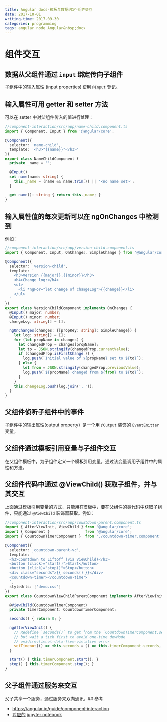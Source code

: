 ```yaml
---
title: Angular docs-模板与数据绑定-组件交互
date: 2017-10-01
writing-time: 2017-09-30
categories: programming
tags: angular node Angular&nbsp;docs
---
```


# 组件交互


## 数据从父组件通过 `input` 绑定传向子组件

子组件中的输入属性 (input properties) 使用 `@Input` 登记。


## 输入属性可用 getter 和 setter 方法

可以在 setter 中对父组件传入的值进行处理：

```typescript
//component-interaction/src/app/name-child.component.ts
import { Component, Input } from '@angular/core';

@Component({
  selector: 'name-child',
  template: '<h3>"{{name}}"</h3>'
})
export class NameChildComponent {
  private _name = '';

  @Input()
  set name(name: string) {
    this._name = (name && name.trim()) || '<no name set>';
  }

  get name(): string { return this._name; }
}
```

## 输入属性值的每次更新可以在 ngOnChanges 中检测到

例如：

```typescript
//component-interaction/src/app/version-child.component.ts
import { Component, Input, OnChanges, SimpleChange } from '@angular/core';

@Component({
  selector: 'version-child',
  template: `
    <h3>Version {{major}}.{{minor}}</h3>
    <h4>Change log:</h4>
    <ul>
      <li *ngFor="let change of changeLog">{{change}}</li>
    </ul>
  `
})
export class VersionChildComponent implements OnChanges {
  @Input() major: number;
  @Input() minor: number;
  changeLog: string[] = [];

  ngOnChanges(changes: {[propKey: string]: SimpleChange}) {
    let log: string[] = [];
    for (let propName in changes) {
      let changedProp = changes[propName];
      let to = JSON.stringify(changedProp.currentValue);
      if (changedProp.isFirstChange()) {
        log.push(`Initial value of ${propName} set to ${to}`);
      } else {
        let from = JSON.stringify(changedProp.previousValue);
        log.push(`${propName} changed from ${from} to ${to}`);
      }
    }
    this.changeLog.push(log.join(', '));
  }
}
```

## 父组件侦听子组件中的事件

子组件中的输出属性(output property）是一个用 `@Output` 装饰的 `EventEmitter` 变量。

## 父组件通过模板引用变量与子组件交互

在父组件模板中，为子组件定义一个模板引用变量，通过该变量调用子组件中的属性和方法。


## 父组件代码中通过  @ViewChild() 获取子组件，并与其交互

上面通过模板引用变量的方式，只能用在模板中，要在父组件的类代码中获取子组件，只能通过 `@ViewChild` 装饰器获取。例如：

```typescript
//component-interaction/src/app/countdown-parent.component.ts
import { AfterViewInit, ViewChild } from '@angular/core';
import { Component }                from '@angular/core';
import { CountdownTimerComponent }  from './countdown-timer.component';

@Component({
  selector: 'countdown-parent-vc',
  template: `
  <h3>Countdown to Liftoff (via ViewChild)</h3>
  <button (click)="start()">Start</button>
  <button (click)="stop()">Stop</button>
  <div class="seconds">{{ seconds() }}</div>
  <countdown-timer></countdown-timer>
  `,
  styleUrls: ['demo.css']
})
export class CountdownViewChildParentComponent implements AfterViewInit {

  @ViewChild(CountdownTimerComponent)
  private timerComponent: CountdownTimerComponent;

  seconds() { return 0; }

  ngAfterViewInit() {
    // Redefine `seconds()` to get from the `CountdownTimerComponent.seconds` ...
    // but wait a tick first to avoid one-time devMode
    // unidirectional-data-flow-violation error
    setTimeout(() => this.seconds = () => this.timerComponent.seconds, 0);
  }

  start() { this.timerComponent.start(); }
  stop() { this.timerComponent.stop(); }
}
```

## 父子组件通过服务来交互


父子共享一个服务，通过服务来双向通讯。## 参考

+ https://angular.io/guide/component-interaction
+ [对应的 jupyter notebook](https://github.com/haiiiiiyun/angular-docs-notebook/blob/master/template_data_binding_component_interaction.ipynb)
